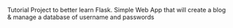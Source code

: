 Tutorial Project to better learn Flask. Simple Web App that will create a blog & manage a database of username and passwords
